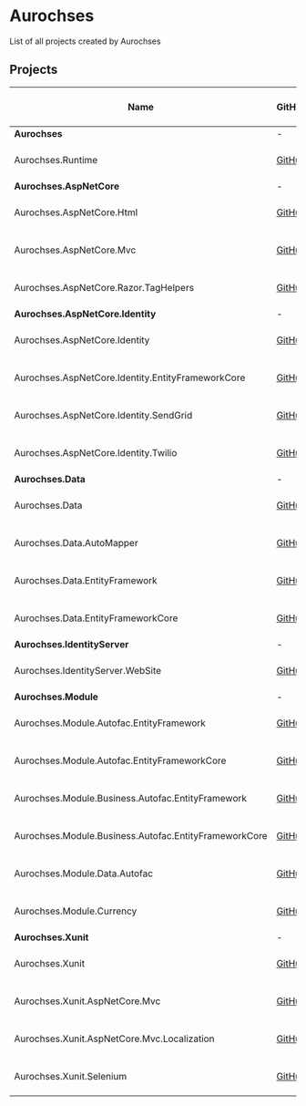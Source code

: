 # Aurochses

List of all projects created by Aurochses

## Projects

Name | GitHub | NuGet | NuGet Status | Status | .NET Core 2.0
-----|--------|-------|--------------|--------|--------------
**Aurochses** | - | - | - | - | -
Aurochses.Runtime | [GitHub](https://github.com/Aurochses/Aurochses.Runtime) | [![NuGet](https://img.shields.io/nuget/v/Aurochses.Runtime.svg?style=flat-square)](https://www.nuget.org/packages/Aurochses.Runtime) | [![NuGet Status](http://nugetstatus.com/Aurochses.Runtime.png)](http://nugetstatus.com/packages/Aurochses.Runtime) | OK | NO
**Aurochses.AspNetCore** | - | - | - | - | -
Aurochses.AspNetCore.Html | [GitHub](https://github.com/Aurochses/Aurochses.AspNetCore.Html) | [![NuGet](https://img.shields.io/nuget/v/Aurochses.AspNetCore.Html.svg?style=flat-square)](https://www.nuget.org/packages/Aurochses.AspNetCore.Html) | [![NuGet Status](http://nugetstatus.com/Aurochses.AspNetCore.Html.png)](http://nugetstatus.com/packages/Aurochses.AspNetCore.Html) | RENAME, REFACTOR | NO
Aurochses.AspNetCore.Mvc | [GitHub](https://github.com/Aurochses/Aurochses.AspNetCore.Mvc) | [![NuGet](https://img.shields.io/nuget/v/Aurochses.AspNetCore.Mvc.svg?style=flat-square)](https://www.nuget.org/packages/Aurochses.AspNetCore.Mvc) | [![NuGet Status](http://nugetstatus.com/Aurochses.AspNetCore.Mvc.png)](http://nugetstatus.com/packages/Aurochses.AspNetCore.Mvc) | RENAME, REFACTOR | NO
Aurochses.AspNetCore.Razor.TagHelpers | [GitHub](https://github.com/Aurochses/Aurochses.AspNetCore.Razor.TagHelpers) | [![NuGet](https://img.shields.io/nuget/v/Aurochses.AspNetCore.Razor.TagHelpers.svg?style=flat-square)](https://www.nuget.org/packages/Aurochses.AspNetCore.Razor.TagHelpers) | [![NuGet Status](http://nugetstatus.com/Aurochses.AspNetCore.Razor.TagHelpers.png)](http://nugetstatus.com/packages/Aurochses.AspNetCore.Razor.TagHelpers) | RENAME, REFACTOR | NO
**Aurochses.AspNetCore.Identity** | - | - | - | - | -
Aurochses.AspNetCore.Identity | [GitHub](https://github.com/Aurochses/Aurochses.AspNetCore.Identity) | [![NuGet](https://img.shields.io/nuget/v/Aurochses.AspNetCore.Identity.svg?style=flat-square)](https://www.nuget.org/packages/Aurochses.AspNetCore.Identity) | [![NuGet Status](http://nugetstatus.com/Aurochses.AspNetCore.Identity.png)](http://nugetstatus.com/packages/Aurochses.AspNetCore.Identity) | RENAME, REFACTOR | NO
Aurochses.AspNetCore.Identity.EntityFrameworkCore | [GitHub](https://github.com/Aurochses/Aurochses.AspNetCore.Identity.EntityFrameworkCore) | [![NuGet](https://img.shields.io/nuget/v/Aurochses.AspNetCore.Identity.EntityFrameworkCore.svg?style=flat-square)](https://www.nuget.org/packages/Aurochses.AspNetCore.Identity.EntityFrameworkCore) | [![NuGet Status](http://nugetstatus.com/Aurochses.AspNetCore.Identity.EntityFrameworkCore.png)](http://nugetstatus.com/packages/Aurochses.AspNetCore.Identity.EntityFrameworkCore) | RENAME, REFACTOR | NO
Aurochses.AspNetCore.Identity.SendGrid | [GitHub](https://github.com/Aurochses/Aurochses.AspNetCore.Identity.SendGrid) | [![NuGet](https://img.shields.io/nuget/v/Aurochses.AspNetCore.Identity.SendGrid.svg?style=flat-square)](https://www.nuget.org/packages/Aurochses.AspNetCore.Identity.SendGrid) | [![NuGet Status](http://nugetstatus.com/Aurochses.AspNetCore.Identity.SendGrid.png)](http://nugetstatus.com/packages/Aurochses.AspNetCore.Identity.SendGrid) | RENAME, REFACTOR | NO
Aurochses.AspNetCore.Identity.Twilio | [GitHub](https://github.com/Aurochses/Aurochses.AspNetCore.Identity.Twilio) | [![NuGet](https://img.shields.io/nuget/v/Aurochses.AspNetCore.Identity.Twilio.svg?style=flat-square)](https://www.nuget.org/packages/Aurochses.AspNetCore.Identity.Twilio) | [![NuGet Status](http://nugetstatus.com/Aurochses.AspNetCore.Identity.Twilio.png)](http://nugetstatus.com/packages/Aurochses.AspNetCore.Identity.Twilio) | RENAME, REFACTOR | NO
**Aurochses.Data** | - | - | - | - | -
Aurochses.Data | [GitHub](https://github.com/Aurochses/Aurochses.Data) | [![NuGet](https://img.shields.io/nuget/v/Aurochses.Data.svg?style=flat-square)](https://www.nuget.org/packages/Aurochses.Data) | [![NuGet Status](http://nugetstatus.com/Aurochses.Data.png)](http://nugetstatus.com/packages/Aurochses.Data) | OK | NO
Aurochses.Data.AutoMapper | [GitHub](https://github.com/Aurochses/Aurochses.Data.AutoMapper) | [![NuGet](https://img.shields.io/nuget/v/Aurochses.Data.AutoMapper.svg?style=flat-square)](https://www.nuget.org/packages/Aurochses.Data.AutoMapper) | [![NuGet Status](http://nugetstatus.com/Aurochses.Data.AutoMapper.png)](http://nugetstatus.com/packages/Aurochses.Data.AutoMapper) | OK | NO
Aurochses.Data.EntityFramework | [GitHub](https://github.com/Aurochses/Aurochses.Data.EntityFramework) | [![NuGet](https://img.shields.io/nuget/v/Aurochses.Data.EntityFramework.svg?style=flat-square)](https://www.nuget.org/packages/Aurochses.Data.EntityFramework) | [![NuGet Status](http://nugetstatus.com/Aurochses.Data.EntityFramework.png)](http://nugetstatus.com/packages/Aurochses.Data.EntityFramework) | TESTS REQUIRED | NO
Aurochses.Data.EntityFrameworkCore | [GitHub](https://github.com/Aurochses/Aurochses.Data.EntityFrameworkCore) | [![NuGet](https://img.shields.io/nuget/v/Aurochses.Data.EntityFrameworkCore.svg?style=flat-square)](https://www.nuget.org/packages/Aurochses.Data.EntityFrameworkCore) | [![NuGet Status](http://nugetstatus.com/Aurochses.Data.EntityFrameworkCore.png)](http://nugetstatus.com/packages/Aurochses.Data.EntityFrameworkCore)  | OK | NO
**Aurochses.IdentityServer** | - | - | - | - | -
Aurochses.IdentityServer.WebSite | [GitHub](https://github.com/Aurochses/Aurochses.IdentityServer.WebSite) | [![NuGet](https://img.shields.io/nuget/v/Aurochses.IdentityServer.WebSite.svg?style=flat-square)](https://www.nuget.org/packages/Aurochses.IdentityServer.WebSite) | [![NuGet Status](http://nugetstatus.com/Aurochses.IdentityServer.WebSite.png)](http://nugetstatus.com/packages/Aurochses.IdentityServer.WebSite)  | REFACTOR | NO
**Aurochses.Module** | - | - | - | - | -
Aurochses.Module.Autofac.EntityFramework | [GitHub](https://github.com/Aurochses/Aurochses.Module.Autofac.EntityFramework) | [![NuGet](https://img.shields.io/nuget/v/Aurochses.Module.Autofac.EntityFramework.svg?style=flat-square)](https://www.nuget.org/packages/Aurochses.Module.Autofac.EntityFramework) | [![NuGet Status](http://nugetstatus.com/Aurochses.Module.Autofac.EntityFramework.png)](http://nugetstatus.com/packages/Aurochses.Module.Autofac.EntityFramework) | OK | NO
Aurochses.Module.Autofac.EntityFrameworkCore | [GitHub](https://github.com/Aurochses/Aurochses.Module.Autofac.EntityFrameworkCore) | [![NuGet](https://img.shields.io/nuget/v/Aurochses.Module.Autofac.EntityFrameworkCore.svg?style=flat-square)](https://www.nuget.org/packages/Aurochses.Module.Autofac.EntityFrameworkCore) | [![NuGet Status](http://nugetstatus.com/Aurochses.Module.Autofac.EntityFrameworkCore.png)](http://nugetstatus.com/packages/Aurochses.Module.Autofac.EntityFrameworkCore) | OK | NO
Aurochses.Module.Business.Autofac.EntityFramework | [GitHub](https://github.com/Aurochses/Aurochses.Module.Business.Autofac.EntityFramework) | [![NuGet](https://img.shields.io/nuget/v/Aurochses.Module.Business.Autofac.EntityFramework.svg?style=flat-square)](https://www.nuget.org/packages/Aurochses.Module.Business.Autofac.EntityFramework) | [![NuGet Status](http://nugetstatus.com/Aurochses.Module.Business.Autofac.EntityFramework.png)](http://nugetstatus.com/packages/Aurochses.Module.Business.Autofac.EntityFramework) | OK | NO
Aurochses.Module.Business.Autofac.EntityFrameworkCore | [GitHub](https://github.com/Aurochses/Aurochses.Module.Business.Autofac.EntityFrameworkCore) | [![NuGet](https://img.shields.io/nuget/v/Aurochses.Module.Business.Autofac.EntityFrameworkCore.svg?style=flat-square)](https://www.nuget.org/packages/Aurochses.Module.Business.Autofac.EntityFrameworkCore) | [![NuGet Status](http://nugetstatus.com/Aurochses.Module.Business.Autofac.EntityFrameworkCore.png)](http://nugetstatus.com/packages/Aurochses.Module.Business.Autofac.EntityFrameworkCore) | OK | NO
Aurochses.Module.Data.Autofac | [GitHub](https://github.com/Aurochses/Aurochses.Module.Data.Autofac) | [![NuGet](https://img.shields.io/nuget/v/Aurochses.Module.Data.Autofac.svg?style=flat-square)](https://www.nuget.org/packages/Aurochses.Module.Data.Autofac) | [![NuGet Status](http://nugetstatus.com/Aurochses.Module.Data.Autofac.png)](http://nugetstatus.com/packages/Aurochses.Module.Data.Autofac) | OK | NO
Aurochses.Module.Currency | [GitHub](https://github.com/Aurochses/Aurochses.Module.Currency) | [![NuGet](https://img.shields.io/nuget/v/Aurochses.Module.Currency.svg?style=flat-square)](https://www.nuget.org/packages/Aurochses.Module.Currency) | [![NuGet Status](http://nugetstatus.com/Aurochses.Module.Currency.png)](http://nugetstatus.com/packages/Aurochses.Module.Currency) | OK | NO
**Aurochses.Xunit** | - | - | - | - | -
Aurochses.Xunit | [GitHub](https://github.com/Aurochses/Aurochses.Xunit) | [![NuGet](https://img.shields.io/nuget/v/Aurochses.Xunit.svg?style=flat-square)](https://www.nuget.org/packages/Aurochses.Xunit) | [![NuGet Status](http://nugetstatus.com/Aurochses.Xunit.png)](http://nugetstatus.com/packages/Aurochses.Xunit) | OK | NO
Aurochses.Xunit.AspNetCore.Mvc | [GitHub](https://github.com/Aurochses/Aurochses.Xunit.AspNetCore.Mvc) | [![NuGet](https://img.shields.io/nuget/v/Aurochses.Xunit.AspNetCore.Mvc.svg?style=flat-square)](https://www.nuget.org/packages/Aurochses.Xunit.AspNetCore.Mvc) | [![NuGet Status](http://nugetstatus.com/Aurochses.Xunit.AspNetCore.Mvc.png)](http://nugetstatus.com/packages/Aurochses.Xunit.AspNetCore.Mvc) | OK | NO
Aurochses.Xunit.AspNetCore.Mvc.Localization | [GitHub](https://github.com/Aurochses/Aurochses.Xunit.AspNetCore.Mvc.Localization) | [![NuGet](https://img.shields.io/nuget/v/Aurochses.Xunit.AspNetCore.Mvc.Localization.svg?style=flat-square)](https://www.nuget.org/packages/Aurochses.Xunit.AspNetCore.Mvc.Localization) | [![NuGet Status](http://nugetstatus.com/Aurochses.Xunit.AspNetCore.Mvc.Localization.png)](http://nugetstatus.com/packages/Aurochses.Xunit.AspNetCore.Mvc.Localization) | OK | NO
Aurochses.Xunit.Selenium | [GitHub](https://github.com/Aurochses/Aurochses.Xunit.Selenium) | [![NuGet](https://img.shields.io/nuget/v/Aurochses.Xunit.Selenium.svg?style=flat-square)](https://www.nuget.org/packages/Aurochses.Xunit.Selenium) | [![NuGet Status](http://nugetstatus.com/Aurochses.Xunit.Selenium.png)](http://nugetstatus.com/packages/Aurochses.Xunit.Selenium) | OK | NO
